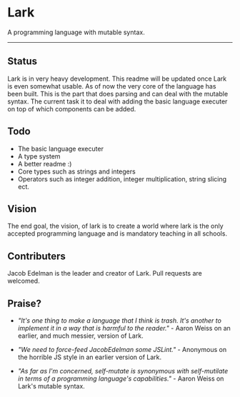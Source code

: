 # Lark
A programming language with mutable syntax.
______
## Status

Lark is in very heavy development. This readme will be updated once Lark is even somewhat usable. As of now the very core of the language has been built. This is the part that does parsing and can deal with the mutable syntax. The current task it to deal with adding the basic language executer on top of which components can be added.

## Todo
- The basic language executer
- A type system
- A better readme :)
- Core types such as strings and integers
- Operators such as integer addition, integer multiplication, string slicing ect.

## Vision
The end goal, the vision, of lark is to create a world where lark is the only accepted programming language and is mandatory teaching in all schools.


## Contributers
Jacob Edelman is the leader and creator of Lark. Pull requests are welcomed.

## Praise?

- _"It's one thing to make a language that I think is trash. It's another to implement it in a way that is harmful to the reader."_ - Aaron Weiss on an earlier, and much messier, version of Lark.

- _"We need to force-feed JacobEdelman some JSLint."_ - Anonymous on the horrible JS style in an earlier version of Lark.

-  _"As far as I'm concerned, self-mutate is synonymous with self-mutilate in terms of a programming language's capabilities."_ - Aaron Weiss on Lark's mutable syntax.
